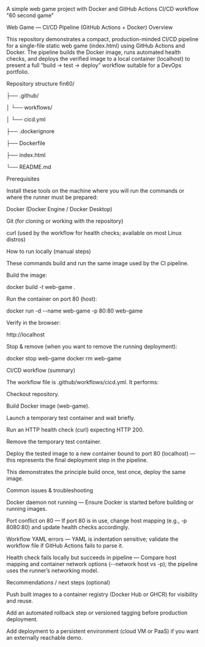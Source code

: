A simple web game project with Docker and GitHub Actions CI/CD workflow "60 second game"

Web Game — CI/CD Pipeline (GitHub Actions + Docker)
Overview

This repository demonstrates a compact, production-minded CI/CD pipeline for a single-file static web game (index.html) using GitHub Actions and Docker. The pipeline builds the Docker image, runs automated health checks, and deploys the verified image to a local container (localhost) to present a full “build → test → deploy” workflow suitable for a DevOps portfolio.

Repository structure
fin60/

├── .github/

│   └── workflows/

│       └── cicd.yml

├── .dockerignore

├── Dockerfile

├── index.html

└── README.md

Prerequisites

Install these tools on the machine where you will run the commands or where the runner must be prepared:

Docker (Docker Engine / Docker Desktop)

Git (for cloning or working with the repository)

curl (used by the workflow for health checks; available on most Linux distros)

How to run locally (manual steps)

These commands build and run the same image used by the CI pipeline.

Build the image:

docker build -t web-game .


Run the container on port 80 (host):

docker run -d --name web-game -p 80:80 web-game


Verify in the browser:

http://localhost


Stop & remove (when you want to remove the running deployment):

docker stop web-game
docker rm web-game

CI/CD workflow (summary)

The workflow file is .github/workflows/cicd.yml. It performs:

Checkout repository.

Build Docker image (web-game).

Launch a temporary test container and wait briefly.

Run an HTTP health check (curl) expecting HTTP 200.

Remove the temporary test container.

Deploy the tested image to a new container bound to port 80 (localhost) — this represents the final deployment step in the pipeline.

This demonstrates the principle build once, test once, deploy the same image.

Common issues & troubleshooting

Docker daemon not running — Ensure Docker is started before building or running images.

Port conflict on 80 — If port 80 is in use, change host mapping (e.g., -p 8080:80) and update health checks accordingly.

Workflow YAML errors — YAML is indentation sensitive; validate the workflow file if GitHub Actions fails to parse it.

Health check fails locally but succeeds in pipeline — Compare host mapping and container network options (--network host vs -p); the pipeline uses the runner’s networking model.

Recommendations / next steps (optional)

Push built images to a container registry (Docker Hub or GHCR) for visibility and reuse.

Add an automated rollback step or versioned tagging before production deployment.

Add deployment to a persistent environment (cloud VM or PaaS) if you want an externally reachable demo.
